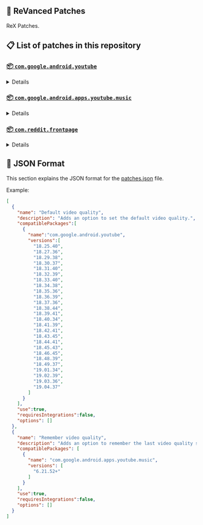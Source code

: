 ## 🧩 ReVanced Patches

ReX Patches.

## 📋 List of patches in this repository

### [📦 `com.google.android.youtube`](https://play.google.com/store/apps/details?id=com.google.android.youtube)
<details>

| 💊 Patch | 📜 Description | 🏹 Target Version |
|:--------:|:--------------:|:-----------------:|
| `Add splash animation` | Adds old style splash animation. | 18.25.40 ~ 19.02.39 |
| `Alternative thumbnails` | Adds options to replace video thumbnails using the DeArrow API or image captures from the video. | 18.25.40 ~ 19.02.39 |
| `Ambient mode switch` | Adds an option to bypass the restrictions of ambient mode or disable it completely. | 18.25.40 ~ 19.02.39 |
| `Append time stamps information` | Adds an option to add the current video quality or playback speed in brackets next to the current time. | 18.25.40 ~ 19.02.39 |
| `Change player flyout panel toggles` | Adds an option to use text toggles instead of switch toggles within the additional settings menu. | 18.25.40 ~ 19.02.39 |
| `Change start page` | Adds an option to set which page the app opens in instead of the homepage. | 18.25.40 ~ 19.02.39 |
| `Custom branding heading` | Applies a custom heading in the top left corner within the app. | 18.25.40 ~ 19.02.39 |
| `Custom branding icon YouTube` | Change the YouTube launcher icon to the icon specified in options.json. | 18.25.40 ~ 19.02.39 |
| `Custom branding name YouTube` | Rename the YouTube app to the name specified in options.json. | 18.25.40 ~ 19.02.39 |
| `Custom double tap length` | Add 'double-tap to seek' value. | 18.25.40 ~ 19.02.39 |
| `Custom package name` | Changes the package name for the non-root build of YouTube and YouTube Music to the name specified in options.json. | all |
| `Custom playback speed` | Adds options to customize available playback speeds. | 18.25.40 ~ 19.02.39 |
| `Custom player overlay opacity` | Adds an option to change the opacity of the video player background when player controls are visible. | 18.25.40 ~ 19.02.39 |
| `Custom seekbar color` | Adds an option to customize seekbar colors in video players and video thumbnails. | 18.25.40 ~ 19.02.39 |
| `Default playback speed` | Adds an option to set the default playback speed. | 18.25.40 ~ 19.02.39 |
| `Default video quality` | Adds an option to set the default video quality. | 18.25.40 ~ 19.02.39 |
| `Disable HDR video` | Adds options to disable HDR video. | 18.25.40 ~ 19.02.39 |
| `Disable QUIC protocol` | Adds an option to disable CronetEngine's QUIC protocol. | 18.25.40 ~ 19.02.39 |
| `Disable auto captions` | Adds an option to disable captions from being automatically enabled. | 18.25.40 ~ 19.02.39 |
| `Disable haptic feedback` | Adds an option to disable haptic feedback when swiping the video player. | 18.25.40 ~ 19.02.39 |
| `Disable landscape mode` | Adds an option to disable landscape mode when entering fullscreen. | 18.25.40 ~ 19.02.39 |
| `Disable pip notification` | Disable pip notification when you first launch pip mode. | 18.25.40 ~ 19.02.39 |
| `Disable rolling number animations` | Adds an option to disable rolling number animations of video view count, user likes, and upload time. | 18.43.45 ~ 19.02.39 |
| `Disable shorts on startup` | Adds an option to disable the Shorts player from resuming on app startup when Shorts were last being watched. | 18.25.40 ~ 19.02.39 |
| `Disable speed overlay` | Adds an option to disable 'Play at 2x speed' when pressing and holding in the video player. | 18.25.40 ~ 19.02.39 |
| `Disable update screen` | Adds an option to disable the "Update your app" screen that appears when using an outdated client. | 18.25.40 ~ 19.02.39 |
| `Enable bottom player gestures` | Adds an option to enter fullscreen when swiping down below the video player. | 18.25.40 ~ 19.02.39 |
| `Enable compact controls overlay` | Adds an option to make the fullscreen controls compact. | 18.25.40 ~ 19.02.39 |
| `Enable debug logging` | Adds an option to enable debug logging. | 18.25.40 ~ 19.02.39 |
| `Enable external browser` | Adds an option to always open links in your browser instead of in the in-app-browser. | 18.25.40 ~ 19.02.39 |
| `Enable gradient loading screen` | Adds an option to enable gradient loading screen. | 18.25.40 ~ 19.02.39 |
| `Enable language switch` | Adds an option to enable or disable language switching toggle. | 18.25.40 ~ 19.02.39 |
| `Enable minimized playback` | Enables minimized and background playback. | 18.25.40 ~ 19.02.39 |
| `Enable new splash animation` | Adds an option to enable a new type of splash animation. | 18.25.40 ~ 19.02.39 |
| `Enable new thumbnail preview` | Adds an option to enables the new seekbar thumbnails preview. | 18.25.40 ~ 19.02.39 |
| `Enable old quality layout` | Adds an option to restore the old video quality menu with specific video resolution options. | 18.25.40 ~ 19.02.39 |
| `Enable open links directly` | Adds an option to skip over redirection URLs in external links. | 18.25.40 ~ 19.02.39 |
| `Enable seekbar tapping` | Adds an option to enable tap-to-seek on the seekbar of the video player. | 18.25.40 ~ 19.02.39 |
| `Enable song search` | Adds an option to enable song search in the voice search screen. | 18.30.37 ~ 19.02.39 |
| `Enable tablet mini player` | Adds an option to enable the tablet mini player layout. | 18.25.40 ~ 19.02.39 |
| `Enable tablet navigation bar` | Adds an option to enable the tablet navigation bar. | 18.25.40 ~ 19.02.39 |
| `Enable wide search bar` | Adds an option to replace the search icon with a wide search bar. This will hide the YouTube logo when active. | 18.25.40 ~ 19.02.39 |
| `Force fullscreen` | Adds an option to forcefully open videos in fullscreen. | 18.25.40 ~ 19.02.39 |
| `Force opus codec` | Adds an option to force the opus audio codec instead of the mp4a audio codec. | 18.25.40 ~ 19.02.39 |
| `Force video codec` | Adds an option to force the video codec. | 18.25.40 ~ 19.02.39 |
| `Hide account menu` | Adds the ability to hide account menu elements using a custom filter in the account menu and You tab. | 18.25.40 ~ 19.02.39 |
| `Hide animated button background` | Hides the background of the pause and play animated buttons in the Shorts player. | 18.25.40 ~ 19.02.39 |
| `Hide auto player popup panels` | Adds an option to hide panels (such as live chat) from opening automatically. | 18.25.40 ~ 19.02.39 |
| `Hide autoplay button` | Adds an option to hide the autoplay button in the video player. | 18.25.40 ~ 19.02.39 |
| `Hide autoplay preview` | Adds an option to hide the autoplay preview container when in fullscreen. | 18.25.40 ~ 19.02.39 |
| `Hide button container` | Adds options to hide action buttons below the video player. | 18.25.40 ~ 19.02.39 |
| `Hide captions button` | Adds an option to hide the captions button in the video player. | 18.25.40 ~ 19.02.39 |
| `Hide cast button` | Adds an option to hide the cast button. | 18.25.40 ~ 19.02.39 |
| `Hide category bar` | Adds an option to hide the category bar in feeds. | 18.25.40 ~ 19.02.39 |
| `Hide channel avatar section` | Adds an option to hide the channel avatar section of the subscription feed. | 18.25.40 ~ 19.02.39 |
| `Hide channel profile components` | Adds an option to hide channel profile components. | 18.25.40 ~ 19.02.39 |
| `Hide channel watermark` | Adds an option to hide creator's watermarks in the video player. | 18.25.40 ~ 19.02.39 |
| `Hide collapse button` | Adds an option to hide the collapse button in the video player. | 18.25.40 ~ 19.02.39 |
| `Hide comment component` | Adds options to hide components related to comments. | 18.25.40 ~ 19.02.39 |
| `Hide crowdfunding box` | Adds an option to hide the crowdfunding box between the player and video description. | 18.25.40 ~ 19.02.39 |
| `Hide description components` | Adds an option to hide description components. | 18.25.40 ~ 19.02.39 |
| `Hide double tap overlay filter` | Hides the double tap dark filter layer. | 18.25.40 ~ 19.02.39 |
| `Hide double tap to like animations` | Hides the like animations when double tap the screen in the Shorts player. | 18.25.40 ~ 19.02.39 |
| `Hide end screen cards` | Adds an option to hide suggested video cards at the end of the video in the video player. | 18.25.40 ~ 19.02.39 |
| `Hide end screen overlay` | Adds an option to hide the overlay in fullscreen when swiping up and at the end of videos. | 18.25.40 ~ 19.02.39 |
| `Hide feed flyout panel` | Adds the ability to hide feed flyout panel components using a custom filter. | 18.25.40 ~ 19.02.39 |
| `Hide filmstrip overlay` | Adds an option to hide filmstrip overlay in the video player. | 18.25.40 ~ 19.02.39 |
| `Hide floating microphone` | Adds an option to hide the floating microphone button when searching. | 18.25.40 ~ 19.02.39 |
| `Hide fullscreen panels` | Adds an option to hide panels such as live chat when in fullscreen. | 18.25.40 ~ 19.02.39 |
| `Hide general ads` | Adds options to hide general ads. | 18.25.40 ~ 19.02.39 |
| `Hide handle` | Adds options to hide the handle in the account switcher and You tab. | 18.25.40 ~ 19.02.39 |
| `Hide info cards` | Adds an option to hide info-cards in the video player. | 18.25.40 ~ 19.02.39 |
| `Hide latest videos button` | Adds options to hide latest videos button in home feed. | 18.25.40 ~ 19.02.39 |
| `Hide layout components` | Adds options to hide general layout components. | 18.25.40 ~ 19.02.39 |
| `Hide load more button` | Adds an option to hide the button under videos that loads similar videos. | 18.25.40 ~ 19.02.39 |
| `Hide mix playlists` | Adds an option to hide mix playlists in feed. | 18.25.40 ~ 19.02.39 |
| `Hide music button` | Adds an option to hide the YouTube Music button in the video player. | 18.25.40 ~ 19.02.39 |
| `Hide navigation buttons` | Adds options to hide and change navigation buttons (such as the Shorts button). | 18.25.40 ~ 19.02.39 |
| `Hide navigation label` | Adds an option to hide navigation bar labels. | 18.25.40 ~ 19.02.39 |
| `Hide player button background` | Hides the dark background surrounding the video player controls. | 18.25.40 ~ 19.02.39 |
| `Hide player flyout panel` | Adds options to hide player flyout panel components. | 18.25.40 ~ 19.02.39 |
| `Hide previous next button` | Adds an option to hide the previous and next buttons in the video player. | 18.25.40 ~ 19.02.39 |
| `Hide search term thumbnail` | Adds an option to hide thumbnails in the search term history. | 18.25.40 ~ 19.02.39 |
| `Hide seek message` | Adds an option to hide the 'Slide left or right to seek' or 'Release to cancel' message container in the video player. | 18.39.41 ~ 19.02.39 |
| `Hide seekbar` | Adds an option to hide the seekbar in video player and video thumbnails. | 18.25.40 ~ 19.02.39 |
| `Hide shorts components` | Adds options to hide components related to YouTube Shorts. | 18.25.40 ~ 19.02.39 |
| `Hide snack bar` | Adds an option to hide the snack bar action popup. | 18.25.40 ~ 19.02.39 |
| `Hide suggested actions` | Adds an option to hide the suggested actions bar inside the player. | 18.25.40 ~ 19.02.39 |
| `Hide suggested video overlay` | Adds an option to hide the suggested video overlay at the end of videos. | 18.25.40 ~ 19.02.39 |
| `Hide suggestions shelf` | Adds an option to hide the suggestions shelf in feed. | 18.25.40 ~ 19.02.39 |
| `Hide time stamp` | Adds an option to hide the timestamp in the bottom left of the video player. | 18.25.40 ~ 19.02.39 |
| `Hide toolbar button` | Adds an option to hide the button in the toolbar. | 18.25.40 ~ 19.02.39 |
| `Hide tooltip content` | Hides the tooltip box that appears on first install. | 18.25.40 ~ 19.02.39 |
| `Hide trending searches` | Adds an option to hide trending searches in the search bar. | 18.25.40 ~ 19.02.39 |
| `Hide video ads` | Adds an option to hide ads in the video player. | 18.25.40 ~ 19.02.39 |
| `Hide voice search button` | Hide voice search button in search bar. | 18.25.40 ~ 19.02.39 |
| `Keep landscape mode` | Adds an option to keep landscape mode when turning the screen off and on in fullscreen. | 18.42.41 ~ 19.02.39 |
| `Layout switch` | Adds an option to trick dpi to use tablet or phone layout. | 18.25.40 ~ 19.02.39 |
| `MaterialYou` | Enables MaterialYou theme for Android 12+ | 18.25.40 ~ 19.02.39 |
| `MicroG support` | Allows ReVanced Extended to run without root and under a different package name with MicroG. | 18.25.40 ~ 19.02.39 |
| `Overlay buttons` | Adds an option to display overlay buttons in the video player. | 18.25.40 ~ 19.02.39 |
| `Quick actions components` | Adds options to hide and customize components below the seekbar in fullscreen. | 18.25.40 ~ 19.02.39 |
| `Remove viewer discretion dialog` | Adds an option to remove the dialog that appears when opening a video that has been age-restricted by accepting it automatically. This does not bypass the age restriction. | 18.25.40 ~ 19.02.39 |
| `Return YouTube Dislike` | Shows the dislike count of videos using the Return YouTube Dislike API. | 18.25.40 ~ 19.02.39 |
| `Sanitize sharing links` | Adds an option to remove tracking query parameters from URLs when sharing links. | 18.25.40 ~ 19.02.39 |
| `Settings` | Applies mandatory patches to implement ReVanced Extended settings into the application. | 18.25.40 ~ 19.02.39 |
| `Shorts outline button` | Apply the outline icon to the action button of the Shorts player. | 18.25.40 ~ 19.02.39 |
| `SponsorBlock` | Integrates SponsorBlock which allows skipping video segments such as sponsored content. | 18.25.40 ~ 19.02.39 |
| `Spoof app version` | Adds options to spoof the YouTube client version. This can be used to restore old UI elements and features. | 18.25.40 ~ 19.02.39 |
| `Spoof device dimensions` | Adds an option to spoof the device dimensions which unlocks higher video qualities if they aren't available on the device. | 18.25.40 ~ 19.02.39 |
| `Spoof player parameters` | Adds options to spoof player parameters to prevent playback issues. | 18.25.40 ~ 19.02.39 |
| `Swipe controls` | Adds options to enable and configure volume and brightness swipe controls. | 18.25.40 ~ 19.02.39 |
| `Theme` | Change the app's theme to the values specified in options.json. | 18.25.40 ~ 19.02.39 |
| `Translations` | Add Crowdin translations for YouTube. | 18.25.40 ~ 19.02.39 |
</details>

### [📦 `com.google.android.apps.youtube.music`](https://play.google.com/store/apps/details?id=com.google.android.apps.youtube.music)
<details>

| 💊 Patch | 📜 Description | 🏹 Target Version |
|:--------:|:--------------:|:-----------------:|
| `Amoled` | Applies a pure black theme to some components. | 6.21.52+ |
| `Background play` | Enables playing music in the background. | 6.21.52+ |
| `Bitrate default value` | Sets the audio quality to "Always High" when you first install the app. | 6.21.52+ |
| `Certificate spoof` | Enables YouTube Music to work with Android Auto by spoofing the YouTube Music certificate. | 6.21.52+ |
| `Change start page` | Adds an option to set which page the app opens in instead of the homepage. | 6.21.52+ |
| `Custom branding icon YouTube Music` | Changes the YouTube Music app icon to the icon specified in options.json. | 6.21.52+ |
| `Custom branding name YouTube Music` | Renames the YouTube Music app to the name specified in options.json. | 6.21.52+ |
| `Custom package name` | Changes the package name for the non-root build of YouTube and YouTube Music to the name specified in options.json. | 6.21.52+ |
| `Custom playback speed` | Adds an option to customize available playback speeds. | 6.21.52+ |
| `Disable auto captions` | Adds an option to disable captions from being automatically enabled. | 6.21.52+ |
| `Disable overlay filter` | Removes the dark overlay when comment, share, save to playlist, and flyout panels are open. | 6.21.52+ |
| `Enable black navigation bar` | Adds an option to set the navigation bar color to black. | 6.21.52+ |
| `Enable color match player` | Adds an option to match the color of the miniplayer to the fullscreen player. Deprecated on YT Music 6.34.51+. | 6.21.52 ~ 6.33.52 |
| `Enable compact dialog` | Adds an option to enable the compact flyout menu on phones. | 6.21.52+ |
| `Enable custom filter` | Adds a custom filter which can be used to hide layout components. | 6.21.52+ |
| `Enable debug logging` | Adds an option to enable debug logging. | 6.21.52+ |
| `Enable force minimized player` | Adds an option to keep the miniplayer minimized even when another track is played. | 6.21.52+ |
| `Enable landscape mode` | Adds an option to enable landscape mode when rotating the screen on phones. | 6.21.52+ |
| `Enable minimized playback` | Enables playback in miniplayer for Kids music. | 6.21.52+ |
| `Enable old player background` | Adds an option to return the player background to the old style. Deprecated on YT Music 6.34.51+. | 6.21.52 ~ 6.33.52 |
| `Enable old player layout` | Adds an option to return the player layout to the old style. Deprecated on YT Music 6.31.55+. | 6.21.52 ~ 6.33.52 |
| `Enable old style library shelf` | Adds an option to return the library tab to the old style. | 6.21.52+ |
| `Enable old style miniplayer` | Adds an option to return the miniplayer to the old style. | 6.21.52+ |
| `Enable opus codec` | Adds an option use the opus audio codec instead of the mp4a audio codec. | 6.21.52+ |
| `Enable playback speed` | Adds an option to add a playback speed button to the flyout panel. | 6.21.52+ |
| `Enable zen mode` | Adds an option to change the player background to light grey to reduce eye strain. Deprecated on YT Music 6.34.51+. | 6.21.52 ~ 6.33.52 |
| `Exclusive audio playback` | Unlocks the option to play music without video. | 6.21.52+ |
| `Hide For You shelf` | Adds an option to hide the For You shelf from the homepage. | 6.21.52+ |
| `Hide account menu` | Adds the ability to hide account menu elements using a custom filter. | 6.21.52+ |
| `Hide action bar component` | Adds options to hide action bar components and replace the offline download button with an external download button. | 6.21.52+ |
| `Hide button shelf` | Adds an option to hide the button shelf from the homepage and explore tab. | 6.21.52+ |
| `Hide carousel shelf` | Adds an option to hide the carousel shelf from the homepage and explore tab. | 6.21.52+ |
| `Hide cast button` | Adds an option to hide the cast button. | 6.21.52+ |
| `Hide category bar` | Adds an option to hide the category bar. | 6.21.52+ |
| `Hide channel guidelines` | Adds an option to hide the channel guidelines at the top of the comments section. | 6.21.52+ |
| `Hide double tap overlay filter` | Removes the dark overlay when double-tapping to seek. | 6.21.52+ |
| `Hide emoji picker and time stamp` | Adds an option to hide the emoji picker and time stamp when typing comments. | 6.21.52+ |
| `Hide flyout panel` | Adds options to hide flyout panel components. | 6.21.52+ |
| `Hide fullscreen share button` | Adds an option to hide the share button in the fullscreen player. | 6.21.52+ |
| `Hide general ads` | Adds options to hide general ads. | 6.21.52+ |
| `Hide get premium` | Hides the "Get Music Premium" label from the account menu and settings. | 6.21.52+ |
| `Hide handle` | Adds an option to hide the handle in the account menu. | 6.21.52+ |
| `Hide history button` | Adds an option to hide the history button in the toolbar. | 6.21.52+ |
| `Hide navigation bar component` | Adds options to hide navigation bar components. | 6.21.52+ |
| `Hide new playlist button` | Adds an option to hide the "New playlist" button in the library. | 6.21.52+ |
| `Hide player overlay filter` | Removes the dark overlay when single-tapping player. | 6.21.52+ |
| `Hide playlist card` | Adds an option to hide the playlist card from the homepage. | 6.21.52+ |
| `Hide tap to update button` | Adds an option to hide the tap to update button. | 6.21.52+ |
| `Hide taste builder` | Hides the "Tell us which artists you like" card from the homepage. | 6.21.52+ |
| `Hide terms container` | Adds an option to hide the terms of service container in the account menu. | 6.21.52+ |
| `Hide tooltip content` | Hides the tooltip box that appears when opening the app for the first time. | 6.21.52+ |
| `Hide voice search button` | Hides the voice search button in the search bar. | 6.21.52+ |
| `MicroG support` | Allows YouTube Music to run without root and under a different package name with MicroG. | 6.21.52+ |
| `Remember playback speed` | Adds an option to remember the last playback speed selected. | 6.21.52+ |
| `Remember repeat state` | Adds an option to remember the state of the repeat toggle. | 6.21.52+ |
| `Remember shuffle state` | Adds an option to remember the state of the shuffle toggle. | 6.21.52+ |
| `Remember video quality` | Adds an option to remember the last video quality selected. | 6.21.52+ |
| `Remove viewer discretion dialog` | Adds an option to remove the dialog that appears when opening a video that has been age-restricted by accepting it automatically. This does not bypass the age restriction. | 6.21.52+ |
| `Replace cast button` | Adds an option to replace the cast button in the player with the "Open music" button. | 6.21.52+ |
| `Replace dismiss queue` | Adds an option to replace "Dismiss queue" with "Watch on YouTube" in the flyout menu. | 6.21.52+ |
| `Return YouTube Dislike` | Adds an option to show the dislike count of songs using the Return YouTube Dislike API. | 6.21.52+ |
| `Sanitize sharing links` | Adds an option to remove tracking query parameters from URLs when sharing links. | 6.21.52+ |
| `Settings` | Adds ReVanced Extended settings to YouTube Music. | 6.21.52+ |
| `SponsorBlock` | Adds options to enable and configure SponsorBlock, which can skip undesired video segments such as non-music sections. | 6.21.52+ |
| `Spoof app version` | Adds options to spoof the YouTube Music client version. This can remove the radio mode restriction in Canadian regions or disable real-time lyrics. | 6.21.52+ |
| `Translations` | Adds Crowdin translations for YouTube Music. | 6.21.52+ |
</details>

### [📦 `com.reddit.frontpage`](https://play.google.com/store/apps/details?id=com.reddit.frontpage)
<details>

| 💊 Patch | 📜 Description | 🏹 Target Version |
|:--------:|:--------------:|:-----------------:|
| `Change package name` | Changes the package name for Reddit to the name specified in options.json. | all |
| `Custom branding name Reddit` | Renames the Reddit app to the name specified in options.json. | all |
| `Disable screenshot popup` | Adds an option to disable the popup that shows up when taking a screenshot. | all |
| `Hide ads` | Adds options to hide ads. | all |
| `Hide navigation buttons` | Adds options to hide buttons in the navigation bar. | all |
| `Hide recently visited shelf` | Adds an option to hide the recently visited shelf in the sidebar. | all |
| `Hide toolbar button` | Adds an option to hide the r/place or Reddit recap button in the toolbar. | all |
| `Open links directly` | Adds an option to skip over redirection URLs in external links. | all |
| `Open links externally` | Adds an option to always open links in your browser instead of in the in-app-browser. | all |
| `Premium icon` | Unlocks premium app icons. | all |
| `Remove subreddit dialog` | Adds options to remove the NSFW community warning and notifications suggestion dialogs by dismissing them automatically. | all |
| `Sanitize sharing links` | Adds an option to remove tracking query parameters from URLs when sharing links. | all |
| `Settings` | Adds ReVanced Extended settings to Reddit. | all |
</details>



## 📝 JSON Format

This section explains the JSON format for the [patches.json](patches.json) file.

Example:

```json
[
  {
    "name": "Default video quality",
    "description": "Adds an option to set the default video quality.",
    "compatiblePackages":[
      {
        "name":"com.google.android.youtube",
        "versions":[
          "18.25.40",
          "18.27.36",
          "18.29.38",
          "18.30.37",
          "18.31.40",
          "18.32.39",
          "18.33.40",
          "18.34.38",
          "18.35.36",
          "18.36.39",
          "18.37.36",
          "18.38.44",
          "18.39.41",
          "18.40.34",
          "18.41.39",
          "18.42.41",
          "18.43.45",
          "18.44.41",
          "18.45.43",
          "18.46.45",
          "18.48.39",
          "18.49.37",
          "19.01.34",
          "19.02.39",
          "19.03.36",
          "19.04.37"
        ]
      }
    ],
    "use":true,
    "requiresIntegrations":false,
    "options": []
  },
  {
    "name": "Remember video quality",
    "description": "Adds an option to remember the last video quality selected.",
    "compatiblePackages": [
      {
        "name": "com.google.android.apps.youtube.music",
        "versions": [
          "6.21.52+"
        ]
      }
    ],
    "use":true,
    "requiresIntegrations":false,
    "options": []
  }
]
```
